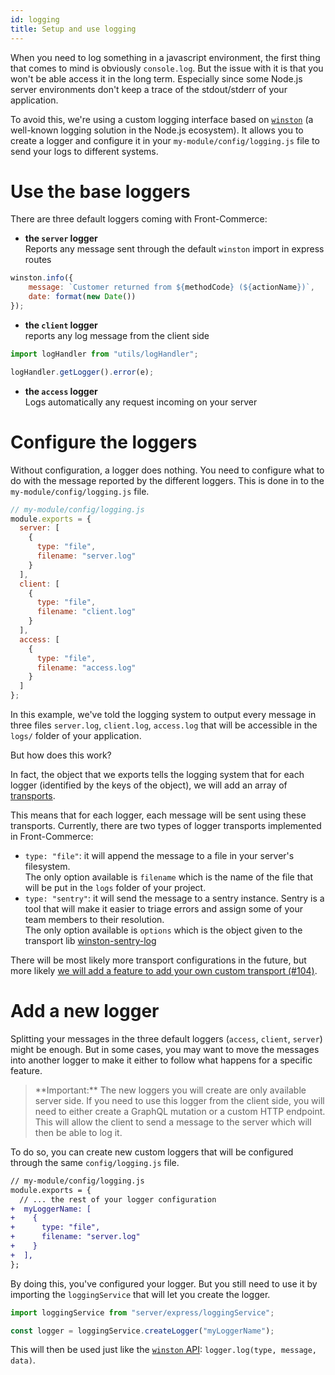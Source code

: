 ```yaml
---
id: logging
title: Setup and use logging
---
```


When you need to log something in a javascript environment, the first thing that comes to mind is obviously `console.log`. But the issue with it is that you won't be able access it in the long term. Especially since some Node.js server environments don't keep a trace of the stdout/stderr of your application.

To avoid this, we're using a custom logging interface based on [`winston`](https://github.com/winstonjs/winston) (a well-known logging solution in the Node.js ecosystem). It allows you to create a logger and configure it in your `my-module/config/logging.js` file to send your logs to different systems.

# Use the base loggers

There are three default loggers coming with Front-Commerce:
* **the `server` logger**  
  Reports any message sent through the default `winston` import in express routes
```js
winston.info({
    message: `Customer returned from ${methodCode} (${actionName})`,
    date: format(new Date())
});
```
* **the `client` logger**  
  reports any log message from the client side
```js
import logHandler from "utils/logHandler";

logHandler.getLogger().error(e);
```
* **the `access` logger**  
  Logs automatically any request incoming on your server

# Configure the loggers

Without configuration, a logger does nothing. You need to configure what to do with the message reported by the different loggers. This is done in to the `my-module/config/logging.js` file.

```js
// my-module/config/logging.js
module.exports = {
  server: [
    {
      type: "file",
      filename: "server.log"
    }
  ],
  client: [
    {
      type: "file",
      filename: "client.log"
    }
  ],
  access: [
    {
      type: "file",
      filename: "access.log"
    }
  ]
};
```

In this example, we've told the logging system to output every message in three files `server.log`, `client.log`, `access.log` that will be accessible in the `logs/` folder of your application.

But how does this work?

In fact, the object that we exports tells the logging system that for each logger (identified by the keys of the object), we will add an array of [transports](https://github.com/winstonjs/winston#transports).

This means that for each logger, each message will be sent using these transports. Currently, there are two types of logger transports implemented in Front-Commerce:
* `type: "file"`: it will append the message to a file in your server's filesystem.  
  The only option available is `filename` which is the name of the file that will be put in the `logs` folder of your project.
* `type: "sentry"`: it will send the message to a sentry instance. Sentry is a tool that will make it easier to triage errors and assign some of your team members to their resolution.  
  The only option available is `options` which is the object given to the transport lib [winston-sentry-log](https://github.com/franciscofsales/winston-sentry-log#readme)

There will be most likely more transport configurations in the future, but more likely [we will add a feature to add your own custom transport (#104)](https://gitlab.com/front-commerce/front-commerce/issues/104).

# Add a new logger

Splitting your messages in the three default loggers (`access`, `client`, `server`) might be enough. But in some cases, you may want to move the messages into another logger to make it either to follow what happens for a specific feature.

<blockquote class="important">
**Important:** The new loggers you will create are only available server side. If you need to use this logger from the client side, you will need to either create a GraphQL mutation or a custom HTTP endpoint. This will allow the client to send a message to the server which will then be able to log it. <!-- TODO links to GraphQL Mutation + HTTP Endpoint -->
</blockquote>

To do so, you can create new custom loggers that will be configured through the same `config/logging.js` file.

```diff
// my-module/config/logging.js
module.exports = {
  // ... the rest of your logger configuration
+  myLoggerName: [
+    {
+      type: "file",
+      filename: "server.log"
+    }
+  ],
};
```

By doing this, you've configured your logger. But you still need to use it by importing the `loggingService` that will let you create the logger.

```js
import loggingService from "server/express/loggingService";

const logger = loggingService.createLogger("myLoggerName");
```

This will then be used just like the [`winston` API](https://github.com/winstonjs/winston#using-logging-levels): `logger.log(type, message, data)`.
